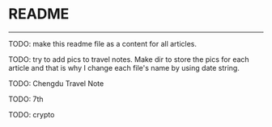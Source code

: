 # README
----

TODO: make this readme file as a content for all articles.

TODO: try to add pics to travel notes. Make dir to store the pics for each article and that is why I change each file's name by using date string.

TODO: Chengdu Travel Note

TODO: 7th

TODO: crypto

